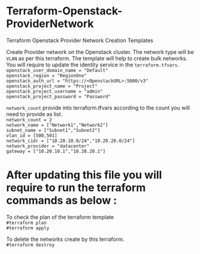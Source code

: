 # Terraform-Openstack-ProviderNetwork
Terraform Openstack Provider Network Creation Templates

Create Provider network on the Openstack cluster. The network type will be `VLAN` as per this terraform. The template will help to create bulk networks.
<br>
You will require to update the identity service in the `terraform.tfvars`. <br>
`openstack_user_domain_name = "Default"` <br>
`openstack_region = "RegionOne"` <br>
`openstack_auth_url = "https://<OpenstackURL>:5000/v3"`<br>
`openstack_project_name = "Project"`<br>
`openstack_project_username = "admin"`<br>
`openstack_project_password = "Password"`<br>


`network_count` provide into terraform.tfvars according to the count you will need to provide as list. <br>
 `network_count = 2 ` <br>
 `network_name = ["Network1","Network2"] ` <br>
 `subnet_name = ["Subnet1","Subnet2"]` <br>
 `vlan_id = [500,501]` <br>
 `network_cidr = ["10.20.10.0/24","10.20.20.0/24"]` <br>
 `network_provider = "datacenter" ` <br>
 `gateway = ["10.20.10.1","10.20.20.1"]` <br>
 
 # After updating this file you will require to run the terraform commands as below : <br>
 To check the plan of the terraform template <br>
 `#terraform plan` <br>
 `#terraform apply`
 
 To delete the networks create by this terraform. <br>
 `#terraform destroy`
